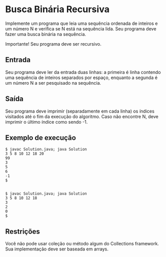 # Busca Binária Recursiva

Implemente um programa que leia uma sequência ordenada de inteiros e um número N e verifica se N está na sequência lida. Seu programa deve fazer uma busca binária na sequência.

Importante! Seu programa deve ser recursivo.

## Entrada

Seu programa deve ler da entrada duas linhas: a primeira é linha contendo uma sequência de inteiros separados por espaço, enquanto a segunda é um número N a ser pesquisado na sequência.

## Saída

Seu programa deve imprimir (separadamente em cada linha) os índices visitados até o fim da execução do algoritmo. Caso não encontre N, deve imprimir o último índice como sendo -1.

## Exemplo de execução

	$ javac Solution.java; java Solution
	3 5 8 10 12 18 20
	99
	3
	5
	6
	-1
	$
	
	
	$ javac Solution.java; java Solution
	3 5 8 10 12 18
	3
	2
	0 
	$

## Restrições

Você não pode usar coleção ou método algum do Collections framework. Sua implementação deve ser baseada em arrays.